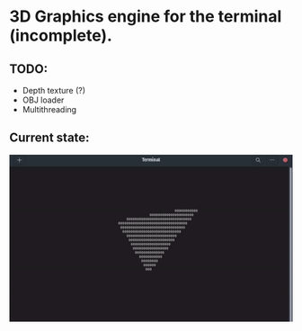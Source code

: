 # 3D Graphics engine for the terminal (incomplete).

## TODO:
 * Depth texture (?)
 * OBJ loader
 * Multithreading

## Current state:
![triangle](/img/triangle.gif)